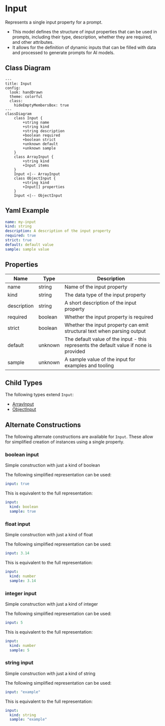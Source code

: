 # Input

Represents a single input property for a prompt.

* This model defines the structure of input properties that can be used in prompts,
including their type, description, whether they are required, and other attributes.
* It allows for the definition of dynamic inputs that can be filled with data
and processed to generate prompts for AI models.

## Class Diagram

```mermaid
---
title: Input
config:
  look: handDrawn
  theme: colorful
  class:
    hideEmptyMembersBox: true
---
classDiagram
    class Input {
        +string name
        +string kind
        +string description
        +boolean required
        +boolean strict
        +unknown default
        +unknown sample
    }
    class ArrayInput {
        +string kind
        +Input items
    }
    Input <|-- ArrayInput
    class ObjectInput {
        +string kind
        +Input[] properties
    }
    Input <|-- ObjectInput
```

## Yaml Example

```yaml
name: my-input
kind: string
description: A description of the input property
required: true
strict: true
default: default value
sample: sample value

```

## Properties

| Name | Type | Description |
| ---- | ---- | ----------- |
| name | string | Name of the input property  |
| kind | string | The data type of the input property  |
| description | string | A short description of the input property  |
| required | boolean | Whether the input property is required  |
| strict | boolean | Whether the input property can emit structural text when parsing output  |
| default | unknown | The default value of the input - this represents the default value if none is provided  |
| sample | unknown | A sample value of the input for examples and tooling  |

## Child Types

The following types extend `Input`:

* [ArrayInput](ArrayInput.md)
* [ObjectInput](ObjectInput.md)

## Alternate Constructions

The following alternate constructions are available for `Input`.
These allow for simplified creation of instances using a single property.

### boolean input

Simple construction with just a kind of boolean

The following simplified representation can be used:

```yaml
input: true

```

This is equivalent to the full representation:

```yaml
input:
  kind: boolean
  sample: true

```

### float input

Simple construction with just a kind of float

The following simplified representation can be used:

```yaml
input: 3.14

```

This is equivalent to the full representation:

```yaml
input:
  kind: number
  sample: 3.14

```

### integer input

Simple construction with just a kind of integer

The following simplified representation can be used:

```yaml
input: 5

```

This is equivalent to the full representation:

```yaml
input:
  kind: number
  sample: 5

```

### string input

Simple construction with just a kind of string

The following simplified representation can be used:

```yaml
input: "example"

```

This is equivalent to the full representation:

```yaml
input:
  kind: string
  sample: "example"

```
